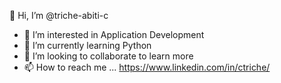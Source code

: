 👋 Hi, I’m @triche-abiti-c

- 👀 I’m interested in Application Development
- 🌱 I’m currently learning Python
- 💞️ I’m looking to collaborate to learn more 
- 📫 How to reach me ... https://www.linkedin.com/in/ctriche/

<!---
triche-abiti-c/triche-abiti-c is a ✨ special ✨ repository because its `README.md` (this file) appears on your GitHub profile.
You can click the Preview link to take a look at your changes.
--->
